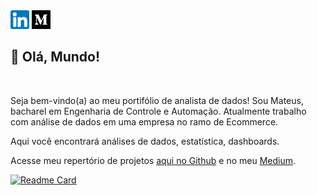 <div>
  <a href="https://www.linkedin.com/in/mateusdeassis/" target="_blank"><img src="https://github.com/massis93/massis93/blob/main/linkedin.png" width="30px" target="_blank"></a>
  <a href="https://medium.com/@dassis.mateus" target="_blank"><img src="https://github.com/massis93/massis93/blob/main/medium.png" width="30px"></a>
</div>

## 👋 Olá, Mundo!
<br>

Seja bem-vindo(a) ao meu portifólio de analista de dados! Sou Mateus, bacharel em Engenharia de Controle e Automação. Atualmente trabalho com análise de dados em uma empresa no ramo de Ecommerce.

Aqui você encontrará análises de dados, estatística, dashboards.

Acesse meu repertório de projetos <a href="https://github.com/massis93/Projetos_Analise_Dados">aqui no Github</a> e no meu [Medium](https://medium.com/@dassis.mateus). 

[![Readme Card](https://github-readme-stats.vercel.app/api/pin/?username=claudiaanjos&theme=dracula&repo=projetos-analise-dados)](https://github.com/claudiaanjos/projetos-analise-dados)

<br>
